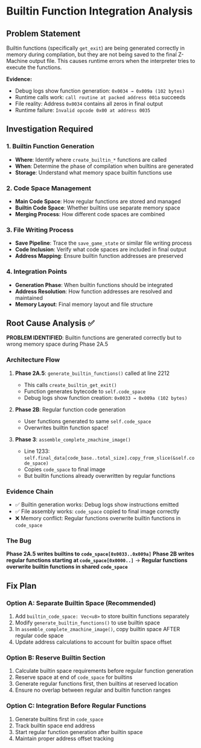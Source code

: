 # Builtin Function Integration Analysis

## Problem Statement

Builtin functions (specifically `get_exit`) are being generated correctly in memory during compilation, but they are not being saved to the final Z-Machine output file. This causes runtime errors when the interpreter tries to execute the functions.

**Evidence:**
- Debug logs show function generation: `0x0034 → 0x009a (102 bytes)`
- Runtime calls work: `call routine at packed address 001a` succeeds
- File reality: Address `0x0034` contains all zeros in final output
- Runtime failure: `Invalid opcode 0x00 at address 0035`

## Investigation Required

### 1. Builtin Function Generation
- **Where**: Identify where `create_builtin_*` functions are called
- **When**: Determine the phase of compilation when builtins are generated
- **Storage**: Understand what memory space builtin functions use

### 2. Code Space Management
- **Main Code Space**: How regular functions are stored and managed
- **Builtin Code Space**: Whether builtins use separate memory space
- **Merging Process**: How different code spaces are combined

### 3. File Writing Process
- **Save Pipeline**: Trace the `save_game_state` or similar file writing process
- **Code Inclusion**: Verify what code spaces are included in final output
- **Address Mapping**: Ensure builtin function addresses are preserved

### 4. Integration Points
- **Generation Phase**: When builtin functions should be integrated
- **Address Resolution**: How function addresses are resolved and maintained
- **Memory Layout**: Final memory layout and file structure

## Root Cause Analysis ✅

**PROBLEM IDENTIFIED**: Builtin functions are generated correctly but to wrong memory space during Phase 2A.5

### Architecture Flow
1. **Phase 2A.5**: `generate_builtin_functions()` called at line 2212
   - This calls `create_builtin_get_exit()`
   - Function generates bytecode to `self.code_space`
   - Debug logs show function creation: `0x0033 → 0x009a (102 bytes)`

2. **Phase 2B**: Regular function code generation
   - User functions generated to same `self.code_space`
   - Overwrites builtin function space!

3. **Phase 3**: `assemble_complete_zmachine_image()`
   - Line 1233: `self.final_data[code_base..total_size].copy_from_slice(&self.code_space)`
   - Copies `code_space` to final image
   - But builtin functions already overwritten by regular functions

### Evidence Chain
- ✅ Builtin generation works: Debug logs show instructions emitted
- ✅ File assembly works: `code_space` copied to final image correctly
- ❌ Memory conflict: Regular functions overwrite builtin functions in `code_space`

### The Bug
**Phase 2A.5 writes builtins to `code_space[0x0033..0x009a]`**
**Phase 2B writes regular functions starting at `code_space[0x0000..]`**
→ **Regular functions overwrite builtin functions in shared `code_space`**

## Fix Plan

### Option A: Separate Builtin Space (Recommended)
1. Add `builtin_code_space: Vec<u8>` to store builtin functions separately
2. Modify `generate_builtin_functions()` to use builtin space
3. In `assemble_complete_zmachine_image()`, copy builtin space AFTER regular code space
4. Update address calculations to account for builtin space offset

### Option B: Reserve Builtin Section
1. Calculate builtin space requirements before regular function generation
2. Reserve space at end of `code_space` for builtins
3. Generate regular functions first, then builtins at reserved location
4. Ensure no overlap between regular and builtin function ranges

### Option C: Integration Before Regular Functions
1. Generate builtins first in `code_space`
2. Track builtin space end address
3. Start regular function generation after builtin space
4. Maintain proper address offset tracking